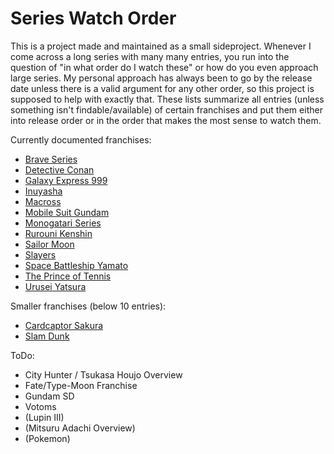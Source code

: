 <!-- omit in toc -->
# Series Watch Order

This is a project made and maintained as a small sideproject. Whenever I come across a long series with many many entries, you run into the question of "in what order do I watch these" or how do you even approach large series. My personal approach has always been to go by the release date unless there is a valid argument for any other order, so this project is supposed to help with exactly that. These lists summarize all entries (unless something isn't findable/available) of certain franchises and put them either into release order or in the order that makes the most sense to watch them.

Currently documented franchises:

- [Brave Series](./series/brave.md)
- [Detective Conan](./series/conan.md)
- [Galaxy Express 999](./series/galaxyexpress.md)
- [Inuyasha](./series/inuyasha.md)
- [Macross](./series/macross.md)
- [Mobile Suit Gundam](./series/gundam.md)
- [Monogatari Series](./series/monogatari.md)
- [Rurouni Kenshin](./series/rurouni.md)
- [Sailor Moon](./series/sailormoon.md)
- [Slayers](./series/slayers.md)
- [Space Battleship Yamato](./series/yamato.md)
- [The Prince of Tennis](./series/princeoftennis.md)
- [Urusei Yatsura](./series/urusei.md)

Smaller franchises (below 10 entries):

- [Cardcaptor Sakura](./series/cardcaptor.md)
- [Slam Dunk](./series/slamdunk.md)




ToDo:
- City Hunter / Tsukasa Houjo Overview
- Fate/Type-Moon Franchise
- Gundam SD
- Votoms
- (Lupin III)
- (Mitsuru Adachi Overview)
- (Pokemon)
